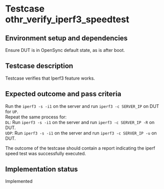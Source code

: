 # Testcase othr_verify_iperf3_speedtest

## Environment setup and dependencies

Ensure DUT is in OpenSync default state, as is after boot.

## Testcase description

Testcase verifies that Iperf3 feature works.

## Expected outcome and pass criteria

Run the `iperf3 -s -i1` on the server and run `iperf3 -c SERVER_IP` on DUT for `UP`.\
Repeat the same process
for:\
`DL`: Run `iperf3 -s -i1` on the server and run `iperf3 -c SERVER_IP -R` on DUT.\
`UDP`: Run `iperf3 -s -i1` on
the server and run `iperf3 -c SERVER_IP -u` on DUT.

The outcome of the testcase should contain a report indicating the iperf speed test was successfully executed.

## Implementation status

Implemented
